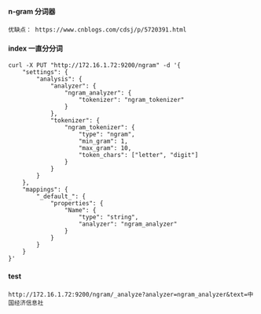 #### n-gram 分词器
    优缺点： https://www.cnblogs.com/cdsj/p/5720391.html
    
    
    
    
    
    
    
    
#### index 一直分分词
    curl -X PUT "http://172.16.1.72:9200/ngram" -d '{
    	"settings": {
    		"analysis": {
    			"analyzer": {
    				"ngram_analyzer": {
    					"tokenizer": "ngram_tokenizer"
    				}
    			},
    			"tokenizer": {
    				"ngram_tokenizer": {
    					"type": "ngram",
    					"min_gram": 1,
    					"max_gram": 10,
    					"token_chars": ["letter", "digit"]
    				}
    			}
    		}
    	},
    	"mappings": {
    		"_default_": {
    			"properties": {
    				"Name": {
    					"type": "string",
    					"analyzer": "ngram_analyzer"
    				}
    			}
    		}
    	}
    }'
    
#### test 
    http://172.16.1.72:9200/ngram/_analyze?analyzer=ngram_analyzer&text=中国经济信息社    
    